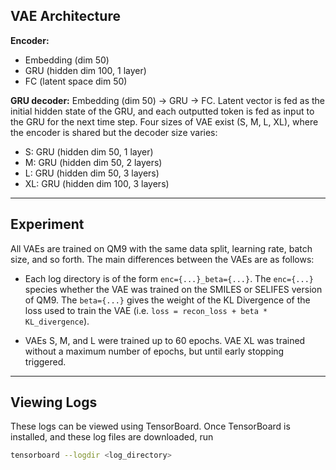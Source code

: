## VAE Architecture

**Encoder:**

 - Embedding (dim 50)
 - GRU (hidden dim 100, 1 layer) 
 - FC (latent space dim 50)  

**GRU decoder:** Embedding (dim 50) -> GRU -> FC. Latent vector is fed as the
initial hidden state of the GRU, and each outputted token is fed as input 
to the GRU for the next time step. Four sizes of VAE exist (S, M, L, XL), where
the encoder is shared but the decoder size varies: 

 - S: GRU (hidden dim 50, 1 layer)
 - M: GRU (hidden dim 50, 2 layers)
 - L: GRU (hidden dim 50, 3 layers)
 - XL: GRU (hidden dim 100, 3 layers)    

---

## Experiment

All VAEs are trained on QM9 with the same data split, learning rate, 
batch size, and so forth. The main differences between the VAEs are as follows: 

 * Each log directory is of the form `enc={...}_beta={...}`. The `enc={...}`
   species whether the VAE was trained on the SMILES or SELIFES version of QM9.
   The `beta={...}` gives the weight of the KL Divergence of the loss used
   to train the VAE (i.e. `loss = recon_loss + beta * KL_divergence`).
 
 * VAEs S, M, and L were trained up to 60 epochs. VAE XL was trained
   without a maximum number of epochs, but until early stopping triggered.  

---

## Viewing Logs

These logs can be viewed using TensorBoard. Once TensorBoard is installed,
and these log files are downloaded, run 

```bash
tensorboard --logdir <log_directory>
```
